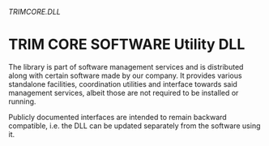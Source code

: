 *TRIMCORE.DLL*
# TRIM CORE SOFTWARE Utility DLL

The library is part of software management services and is distributed along with certain software made by our company. It provides various standalone facilities, coordination utilities and interface towards said management services, albeit those are not required to be installed or running.

Publicly documented interfaces are intended to remain backward compatible, i.e. the DLL can be updated separately from the software using it.
